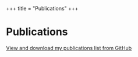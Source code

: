 +++
title = "Publications"
+++

# Publications

[View and download my publications list from GitHub](https://github.com/SLAC-Gamma-Rays/MariaDainotti.github.io/blob/main/_assets/Publication_list-2024.pdf)
